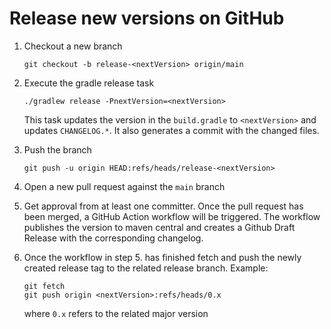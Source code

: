 # Release new versions on GitHub

1. Checkout a new branch

    ```console
    git checkout -b release-<nextVersion> origin/main
    ```

2. Execute the gradle release task

    ```console
    ./gradlew release -PnextVersion=<nextVersion>
    ```

    This task updates the version in the `build.gradle` to `<nextVersion>` and updates `CHANGELOG.*`.
    It also generates a commit with the changed files.

3. Push the branch

    ```console
    git push -u origin HEAD:refs/heads/release-<nextVersion>
    ```

4. Open a new pull request against the `main` branch
5. Get approval from at least one committer. Once the pull request has been merged, a GitHub Action workflow will be triggered. The workflow publishes the version to maven central and creates a Github Draft Release with the corresponding changelog.
6. Once the workflow in step 5. has finished fetch and push the newly created release tag to the related release branch. Example:

    ```console
    git fetch
    git push origin <nextVersion>:refs/heads/0.x
    ```

    where `0.x` refers to the related major version
